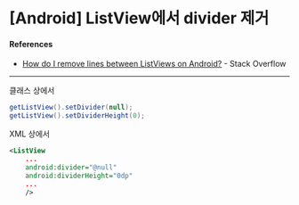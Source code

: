 # [Android] ListView에서 divider 제거

#### References

- [How do I remove lines between ListViews on Android?](https://stackoverflow.com/questions/1914477/how-do-i-remove-lines-between-listviews-on-android) - Stack Overflow

---

클래스 상에서

```java
getListView().setDivider(null);
getListView().setDividerHeight(0);
```

XML 상에서

```xml
<ListView
    ...
    android:divider="@null"
    android:dividerHeight="0dp"
    ...
    />
```
